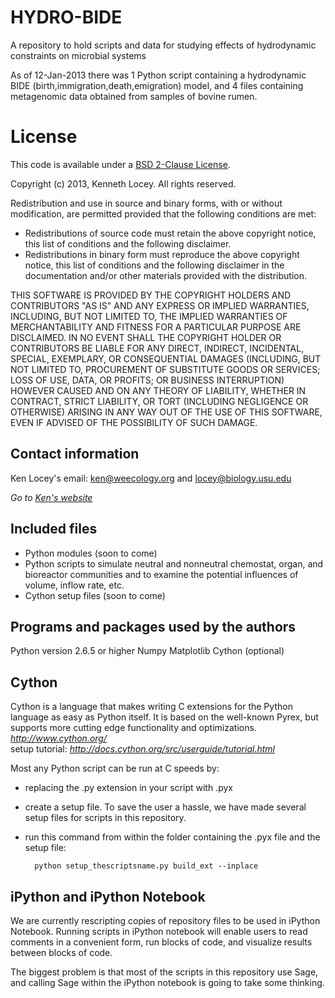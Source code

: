 HYDRO-BIDE
==========

A repository to hold scripts and data for studying effects of hydrodynamic constraints on microbial systems

As of 12-Jan-2013 there was 1 Python script containing a hydrodynamic BIDE (birth,immigration,death,emigration)
model, and 4 files containing metagenomic data obtained from samples of bovine rumen.

License
=======

This code is available under a [BSD 2-Clause License](http://opensource.org/licenses/bsd-license.php).

Copyright (c) 2013, Kenneth Locey. All rights reserved.

Redistribution and use in source and binary forms, with or without modification, are permitted provided that the following conditions are met:

* Redistributions of source code must retain the above copyright notice, this list of conditions and the following disclaimer.
* Redistributions in binary form must reproduce the above copyright notice, this list of conditions and the following disclaimer in the documentation and/or other materials provided with the distribution.

THIS SOFTWARE IS PROVIDED BY THE COPYRIGHT HOLDERS AND CONTRIBUTORS "AS IS" AND ANY EXPRESS OR IMPLIED WARRANTIES, INCLUDING, BUT NOT LIMITED TO, THE IMPLIED WARRANTIES OF MERCHANTABILITY AND FITNESS FOR A PARTICULAR PURPOSE ARE DISCLAIMED. IN NO EVENT SHALL THE COPYRIGHT HOLDER OR CONTRIBUTORS BE LIABLE FOR ANY DIRECT, INDIRECT, INCIDENTAL, SPECIAL, EXEMPLARY, OR CONSEQUENTIAL DAMAGES (INCLUDING, BUT NOT LIMITED TO, PROCUREMENT OF SUBSTITUTE GOODS OR SERVICES; LOSS OF USE, DATA, OR PROFITS; OR BUSINESS INTERRUPTION) HOWEVER CAUSED AND ON ANY THEORY OF LIABILITY, WHETHER IN CONTRACT, STRICT LIABILITY, OR TORT (INCLUDING NEGLIGENCE OR OTHERWISE) ARISING IN ANY WAY OUT OF THE USE OF THIS SOFTWARE, EVEN IF ADVISED OF THE POSSIBILITY OF SUCH DAMAGE.

Contact information
-------------------
Ken Locey's email: ken@weecology.org and locey@biology.usu.edu

*Go to [Ken's website](kenlocey.wordpress.com)*

Included files
-------------------------

* Python modules (soon to come)
* Python scripts to simulate neutral and nonneutral chemostat, organ, and bioreactor communities
and to examine the potential influences of volume, inflow rate, etc.
* Cython setup files (soon to come)

Programs and packages used by the authors
-------------------------------

Python version 2.6.5 or higher
Numpy
Matplotlib
Cython (optional)

Cython
------

Cython is a language that makes writing C extensions for the Python language as easy as Python itself.
It is based on the well-known Pyrex, but supports more cutting edge functionality and optimizations.
*http://www.cython.org/*  
setup tutorial: *http://docs.cython.org/src/userguide/tutorial.html*

Most any Python script can be run at C speeds by:
* replacing the .py extension in your script with .pyx
* create a setup file. To save the user a hassle, we have made several setup files for scripts in this repository.
* run this command from within the folder containing the .pyx file and the setup file:


        python setup_thescriptsname.py build_ext --inplace

iPython and iPython Notebook
----------------------------

We are currently rescripting copies of repository files to be used in iPython Notebook. Running scripts in
iPython notebook will enable users to read comments in a convenient form, run blocks of code, and visualize
results between blocks of code. 

The biggest problem is that most of the scripts in this repository use Sage, and calling Sage within the iPython
notebook is going to take some thinking.
